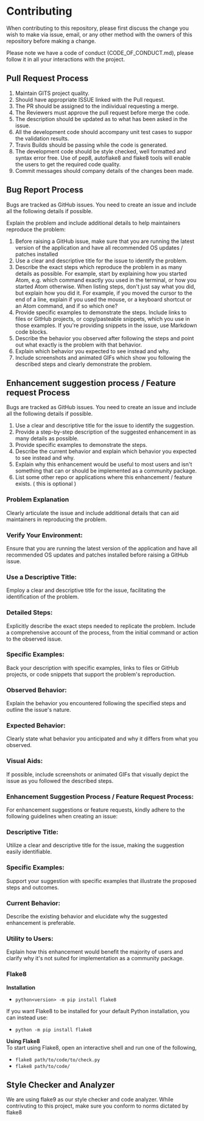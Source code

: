 # Contributing

When contributing to this repository, please first discuss the change you wish to make via issue,
email, or any other method with the owners of this repository before making a change. 

Please note we have a code of conduct (CODE_OF_CONDUCT.md), please follow it in all your interactions with the project.

## Pull Request Process

1. Maintain GITS project quality.
2. Should have appropriate ISSUE linked with the Pull request.
3. The PR should be assigned to the indiividual requesting a merge.
4. The Reviewers must approve the pull request before merge the code.
5. The description should be updated as to what has been asked in the issue.
6. All the development code should accompany unit test cases to suppor the validation results.
7. Travis Builds should be passing while the code is generated.
8. The development code should be style checked, well formatted and syntax error free. Use of pep8, autoflake8 and flake8 tools will enable the users to get the required code quality.
9. Commit messages should company details of the changes been made.

## Bug Report Process

Bugs are tracked as GitHub issues. You need to create an issue and include all the following details if possible.

Explain the problem and include additional details to help maintainers reproduce the problem:

1. Before raising a GitHub issue, make sure that you are running the latest version of the application and have all recommended OS updates / patches installed
2. Use a clear and descriptive title for the issue to identify the problem.
3. Describe the exact steps which reproduce the problem in as many details as possible. For example, start by explaining how you started Atom, e.g. which command exactly you used in the terminal, or how you started Atom otherwise. When listing steps, don't just say what you did, but explain how you did it. For example, if you moved the cursor to the end of a line, explain if you used the mouse, or a keyboard shortcut or an Atom command, and if so which one?
4. Provide specific examples to demonstrate the steps. Include links to files or GitHub projects, or copy/pasteable snippets, which you use in those examples. If you're providing snippets in the issue, use Markdown code blocks.
5. Describe the behavior you observed after following the steps and point out what exactly is the problem with that behavior.
6. Explain which behavior you expected to see instead and why.
7. Include screenshots and animated GIFs which show you following the described steps and clearly demonstrate the problem.


## Enhancement suggestion process / Feature request Process

Bugs are tracked as GitHub issues. You need to create an issue and include all the following details if possible.
1. Use a clear and descriptive title for the issue to identify the suggestion.
2. Provide a step-by-step description of the suggested enhancement in as many details as possible.
3. Provide specific examples to demonstrate the steps.
4. Describe the current behavior and explain which behavior you expected to see instead and why.
5. Explain why this enhancement would be useful to most users and isn't something that can or should be implemented as a community package.
6. List some other repo or applications where this enhancement / feature exists. ( this is optional )

### Problem Explanation
Clearly articulate the issue and include additional details that can aid maintainers in reproducing the problem.

### Verify Your Environment:
Ensure that you are running the latest version of the application and have all recommended OS updates and patches installed before raising a GitHub issue.

### Use a Descriptive Title:
Employ a clear and descriptive title for the issue, facilitating the identification of the problem.

### Detailed Steps:
Explicitly describe the exact steps needed to replicate the problem. Include a comprehensive account of the process, from the initial command or action to the observed issue.

### Specific Examples:
Back your description with specific examples, links to files or GitHub projects, or code snippets that support the problem's reproduction.

### Observed Behavior:
Explain the behavior you encountered following the specified steps and outline the issue's nature.

### Expected Behavior:
Clearly state what behavior you anticipated and why it differs from what you observed.

### Visual Aids:
If possible, include screenshots or animated GIFs that visually depict the issue as you followed the described steps.

### Enhancement Suggestion Process / Feature Request Process:
For enhancement suggestions or feature requests, kindly adhere to the following guidelines when creating an issue:

### Descriptive Title:
Utilize a clear and descriptive title for the issue, making the suggestion easily identifiable.

### Specific Examples:
Support your suggestion with specific examples that illustrate the proposed steps and outcomes.

### Current Behavior:
Describe the existing behavior and elucidate why the suggested enhancement is preferable.

### Utility to Users:
Explain how this enhancement would benefit the majority of users and clarify why it's not suited for implementation as a community package.

### Flake8 
<b>Installation</b>
- `python<version> -m pip install flake8`

If you want Flake8 to be installed for your default Python installation, you can instead use:
- `python -m pip install flake8`

 <b>Using Flake8</b> 
 <br/>To start using Flake8, open an interactive shell and run one of the following,
- `flake8 path/to/code/to/check.py`
- `flake8 path/to/code/`

## Style Checker and Analyzer
We are using flake9 as our style checker and code analyzer. While contrivuting to this project, make sure you conform to norms dictated by flake8
